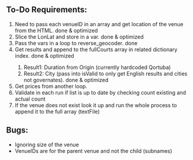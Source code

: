 
<h2>To-Do Requirements:</h2>

<ol>
    <li>Need to pass each venueID in an array and get location of the venue from the HTML. done & optimized</li>
    <li>Slice the LonLat and store in a var. done & optimized</li>
    <li>Pass the vars in a loop to reverse_geocoder. done</li>
    <li>Get results and append to the fullCourts array in related dictionary index. done & optimized</li>
    <ol>
        <li>Result1: Duration from Origin (currently hardcoded Qortuba)</li>
        <li>Result2: City (pass into isValid to only get English results and cities not governates). done & optimized</li>
    </ol>
<li>Get prices from another loop.</li>
<li>Validate in each run if list is up to date by checking count existing and actual count</li>
<li>If the venue does not exist look it up and run the whole process to append it to the full array (textFile)</li>
</ol>

<h2>Bugs:</h2>
<ul>
<li>Ignoring size of the venue</li>
<li>VenueIDs are for the parent venue and not the child (subnames)</li>
</ul>
